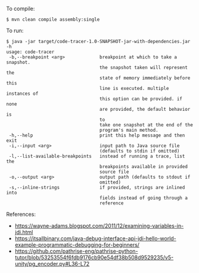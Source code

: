 To compile:
```console
$ mvn clean compile assembly:single
```

To run:
```console
$ java -jar target/code-tracer-1.0-SNAPSHOT-jar-with-dependencies.jar -h
usage: code-tracer
 -b,--breakpoint <arg>             breakpoint at which to take a snapshot.
                                   the snapshot taken will represent the
                                   state of memory immediately before this
                                   line is executed. multiple instances of
                                   this option can be provided. if none
                                   are provided, the default behavior is
                                   to
                                   take one snapshot at the end of the
                                   program's main method.
 -h,--help                         print this help message and then exit
 -i,--input <arg>                  input path to Java source file
                                   (defaults to stdin if omitted)
 -l,--list-available-breakpoints   instead of running a trace, list the
                                   breakpoints available in provided
                                   source file
 -o,--output <arg>                 output path (defaults to stdout if
                                   omitted)
 -s,--inline-strings               if provided, strings are inlined into
                                   fields instead of going through a
                                   reference
```

References:
- https://wayne-adams.blogspot.com/2011/12/examining-variables-in-jdi.html
- https://itsallbinary.com/java-debug-interface-api-jdi-hello-world-example-programmatic-debugging-for-beginners/
- https://github.com/pathrise-eng/pathrise-python-tutor/blob/53253554f6fdb9176cb90e54df38b508d9529235/v5-unity/pg_encoder.py#L36-L72
